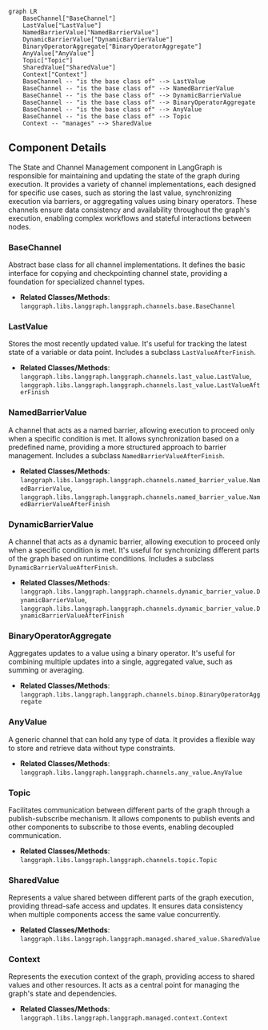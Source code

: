```mermaid
graph LR
    BaseChannel["BaseChannel"]
    LastValue["LastValue"]
    NamedBarrierValue["NamedBarrierValue"]
    DynamicBarrierValue["DynamicBarrierValue"]
    BinaryOperatorAggregate["BinaryOperatorAggregate"]
    AnyValue["AnyValue"]
    Topic["Topic"]
    SharedValue["SharedValue"]
    Context["Context"]
    BaseChannel -- "is the base class of" --> LastValue
    BaseChannel -- "is the base class of" --> NamedBarrierValue
    BaseChannel -- "is the base class of" --> DynamicBarrierValue
    BaseChannel -- "is the base class of" --> BinaryOperatorAggregate
    BaseChannel -- "is the base class of" --> AnyValue
    BaseChannel -- "is the base class of" --> Topic
    Context -- "manages" --> SharedValue
```

## Component Details

The State and Channel Management component in LangGraph is responsible for maintaining and updating the state of the graph during execution. It provides a variety of channel implementations, each designed for specific use cases, such as storing the last value, synchronizing execution via barriers, or aggregating values using binary operators. These channels ensure data consistency and availability throughout the graph's execution, enabling complex workflows and stateful interactions between nodes.

### BaseChannel
Abstract base class for all channel implementations. It defines the basic interface for copying and checkpointing channel state, providing a foundation for specialized channel types.
- **Related Classes/Methods**: `langgraph.libs.langgraph.langgraph.channels.base.BaseChannel`

### LastValue
Stores the most recently updated value. It's useful for tracking the latest state of a variable or data point. Includes a subclass `LastValueAfterFinish`.
- **Related Classes/Methods**: `langgraph.libs.langgraph.langgraph.channels.last_value.LastValue`, `langgraph.libs.langgraph.langgraph.channels.last_value.LastValueAfterFinish`

### NamedBarrierValue
A channel that acts as a named barrier, allowing execution to proceed only when a specific condition is met. It allows synchronization based on a predefined name, providing a more structured approach to barrier management. Includes a subclass `NamedBarrierValueAfterFinish`.
- **Related Classes/Methods**: `langgraph.libs.langgraph.langgraph.channels.named_barrier_value.NamedBarrierValue`, `langgraph.libs.langgraph.langgraph.channels.named_barrier_value.NamedBarrierValueAfterFinish`

### DynamicBarrierValue
A channel that acts as a dynamic barrier, allowing execution to proceed only when a specific condition is met. It's useful for synchronizing different parts of the graph based on runtime conditions. Includes a subclass `DynamicBarrierValueAfterFinish`.
- **Related Classes/Methods**: `langgraph.libs.langgraph.langgraph.channels.dynamic_barrier_value.DynamicBarrierValue`, `langgraph.libs.langgraph.langgraph.channels.dynamic_barrier_value.DynamicBarrierValueAfterFinish`

### BinaryOperatorAggregate
Aggregates updates to a value using a binary operator. It's useful for combining multiple updates into a single, aggregated value, such as summing or averaging.
- **Related Classes/Methods**: `langgraph.libs.langgraph.langgraph.channels.binop.BinaryOperatorAggregate`

### AnyValue
A generic channel that can hold any type of data. It provides a flexible way to store and retrieve data without type constraints.
- **Related Classes/Methods**: `langgraph.libs.langgraph.langgraph.channels.any_value.AnyValue`

### Topic
Facilitates communication between different parts of the graph through a publish-subscribe mechanism. It allows components to publish events and other components to subscribe to those events, enabling decoupled communication.
- **Related Classes/Methods**: `langgraph.libs.langgraph.langgraph.channels.topic.Topic`

### SharedValue
Represents a value shared between different parts of the graph execution, providing thread-safe access and updates. It ensures data consistency when multiple components access the same value concurrently.
- **Related Classes/Methods**: `langgraph.libs.langgraph.langgraph.managed.shared_value.SharedValue`

### Context
Represents the execution context of the graph, providing access to shared values and other resources. It acts as a central point for managing the graph's state and dependencies.
- **Related Classes/Methods**: `langgraph.libs.langgraph.langgraph.managed.context.Context`
